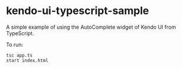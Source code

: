 kendo-ui-typescript-sample
==========================

A simple example of using the AutoComplete widget of Kendo UI from TypeScript.

To run:

```
tsc app.ts
start index.html
```
